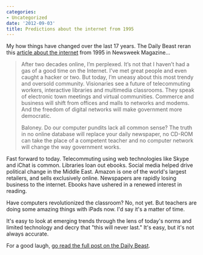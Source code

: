 ```yaml
---
categories:
- Uncategorized
date: '2012-09-03'
title: Predictions about the internet from 1995
---
```


My how things have changed over the last 17 years. The Daily Beast reran this <a href="http://www.thedailybeast.com/newsweek/1995/02/26/the-internet-bah.html">article about the internet</a> from 1995 in Newsweek Magazine...

<blockquote>After two decades online, I’m perplexed. It’s not that I haven’t had a gas of a good time on the Internet. I’ve met great people and even caught a hacker or two. But today, I’m uneasy about this most trendy and oversold community. Visionaries see a future of telecommuting workers, interactive libraries and multimedia classrooms. They speak of electronic town meetings and virtual communities. Commerce and business will shift from offices and malls to networks and modems. And the freedom of digital networks will make government more democratic.

Baloney. Do our computer pundits lack all common sense? The truth in no online database will replace your daily newspaper, no CD-ROM can take the place of a competent teacher and no computer network will change the way government works.</blockquote>

Fast forward to today. Telecommuting using web technologies like Skype and iChat is common. Libraries loan out ebooks. Social media helped drive political change in the Middle East. Amazon is one of the world's largest retailers, and sells exclusively online. Newspapers are rapidly losing business to the internet. Ebooks have ushered in a renewed interest in reading.

Have computers revolutionized the classroom? No, not yet. But teachers are doing some amazing things with iPads now. I'd say it's a matter of time.

It's easy to look at emerging trends through the lens of today's norms and limited technology and decry that "this will never last." It's easy, but it's not always accurate.

For a good laugh, <a href="http://www.thedailybeast.com/newsweek/1995/02/26/the-internet-bah.html">go read the full post on the Daily Beast</a>.